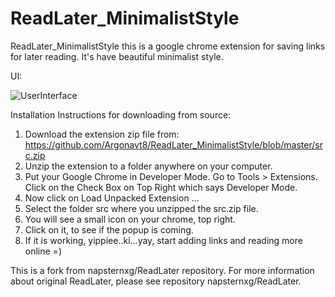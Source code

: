 # ReadLater_MinimalistStyle

ReadLater_MinimalistStyle this is a google chrome extension for saving links for later reading. It's have beautiful minimalist style.

UI:

![UserInterface](https://raw.githubusercontent.com/Argonavt8/ReadLater_MinimalistStyle/master/Screenshot.jpg)

Installation Instructions for downloading from source:
1. Download the extension zip file from: https://github.com/Argonavt8/ReadLater_MinimalistStyle/blob/master/src.zip
 2. Unzip the extension to a folder anywhere on your computer. 
 3. Put your Google Chrome in Developer Mode. Go to Tools > Extensions. Click on the Check Box on Top Right which says Developer Mode.
 4. Now click on Load Unpacked Extension ...
 5. Select the folder src where you unzipped the src.zip file. 
 6. You will see a small icon on your chrome, top right. 
 7. Click on it, to see if the popup is coming.
 8. If it is working, yippiee..ki...yay, start adding links and reading more online =)

This is a fork from napsternxg/ReadLater repository. For more information about original ReadLater, please see repository napsternxg/ReadLater.
